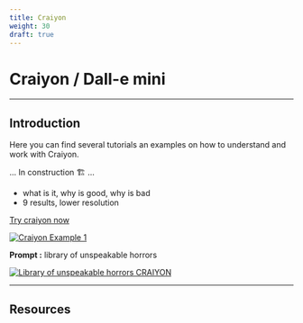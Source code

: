 ```yaml
---
title: Craiyon
weight: 30
draft: true
---
```


# Craiyon / Dall-e mini

---

## Introduction

Here you can find several tutorials an examples on how to understand and work with Craiyon.

... In construction 🏗️ ...

- what is it, why is good, why is bad
- 9 results, lower resolution

[Try craiyon now](https://www.craiyon.com/)

[![Craiyon Example 1](/images/tutorials/ai/craiyon_ex_1.png)](/images/tutorials/ai/craiyon_ex_1.png)

**Prompt :** library of unspeakable horrors

[![Library of unspeakable horrors CRAIYON](/images/tutorials/ai/craiyon_ex_2.png)](/images/tutorials/ai/craiyon_ex_2.png)

---

## Resources

